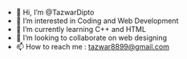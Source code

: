 - 👋 Hi, I’m @TazwarDipto
- 👀 I’m interested in Coding and Web Development 
- 🌱 I’m currently learning C++ and HTML
- 💞️ I’m looking to collaborate on web designing 
- 📫 How to reach me : tazwar8899@gmail.com

<!---
TazwarDipto/TazwarDipto is a ✨ special ✨ repository because its `README.md` (this file) appears on your GitHub profile.
You can click the Preview link to take a look at your changes.
--->
